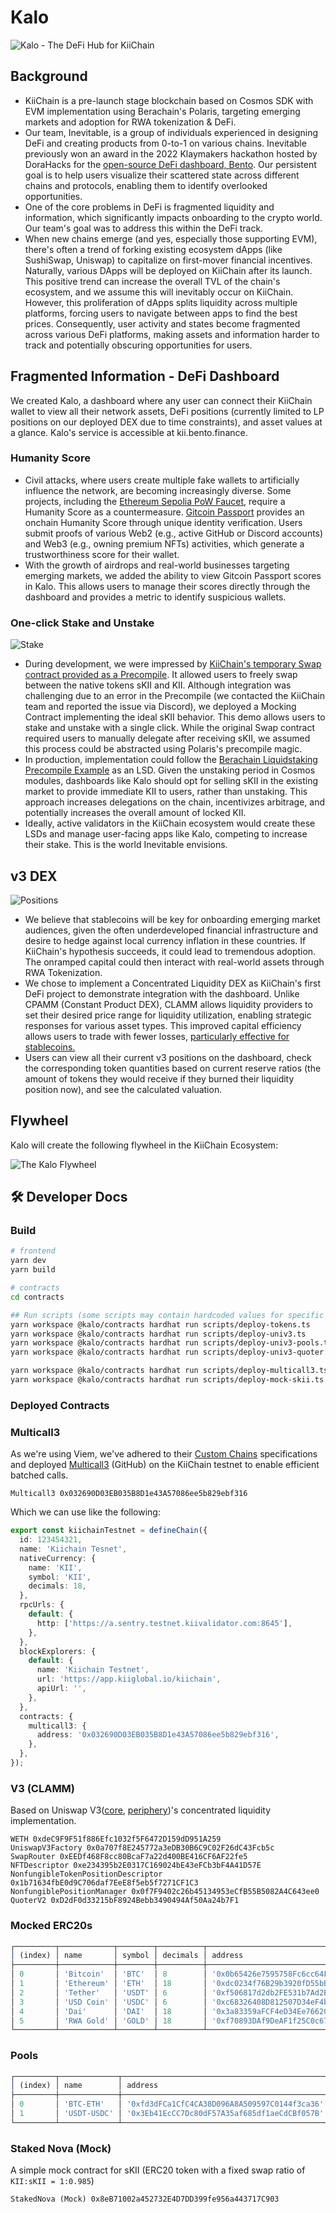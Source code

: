 # Kalo

![Kalo - The DeFi Hub for KiiChain](https://github.com/0xinevitable/kalo/raw/main/.github/assets/cover.png)

## Background

- KiiChain is a pre-launch stage blockchain based on Cosmos SDK with EVM implementation using Berachain's Polaris, targeting emerging markets and adoption for RWA tokenization & DeFi.
- Our team, Inevitable, is a group of individuals experienced in designing DeFi and creating products from 0-to-1 on various chains.
  Inevitable previously won an award in the 2022 Klaymakers hackathon hosted by DoraHacks for the [open-source DeFi dashboard, Bento](https://bento.finance/). Our persistent goal is to help users visualize their scattered state across different chains and protocols, enabling them to identify overlooked opportunities.
- One of the core problems in DeFi is fragmented liquidity and information, which significantly impacts onboarding to the crypto world. Our team's goal was to address this within the DeFi track.
- When new chains emerge (and yes, especially those supporting EVM), there's often a trend of forking existing ecosystem dApps (like SushiSwap, Uniswap) to capitalize on first-mover financial incentives. Naturally, various DApps will be deployed on KiiChain after its launch. This positive trend can increase the overall TVL of the chain's ecosystem, and we assume this will inevitably occur on KiiChain. However, this proliferation of dApps splits liquidity across multiple platforms, forcing users to navigate between apps to find the best prices. Consequently, user activity and states become fragmented across various DeFi platforms, making assets and information harder to track and potentially obscuring opportunities for users.

## Fragmented Information - DeFi Dashboard

We created Kalo, a dashboard where any user can connect their KiiChain wallet to view all their network assets, DeFi positions (currently limited to LP positions on our deployed DEX due to time constraints), and asset values at a glance. Kalo's service is accessible at kii.bento.finance.

### Humanity Score

- Civil attacks, where users create multiple fake wallets to artificially influence the network, are becoming increasingly diverse. Some projects, including the [Ethereum Sepolia PoW Faucet](https://sepolia-faucet.pk910.de/), require a Humanity Score as a countermeasure. [Gitcoin Passport](https://support.passport.xyz/passport-knowledge-base) provides an onchain Humanity Score through unique identity verification. Users submit proofs of various Web2 (e.g., active GitHub or Discord accounts) and Web3 (e.g., owning premium NFTs) activities, which generate a trustworthiness score for their wallet.
- With the growth of airdrops and real-world businesses targeting emerging markets, we added the ability to view Gitcoin Passport scores in Kalo. This allows users to manage their scores directly through the dashboard and provides a metric to identify suspicious wallets.

### One-click Stake and Unstake

![Stake](https://github.com/0xinevitable/kalo/raw/main/.github/assets/stake.png)

- During development, we were impressed by [KiiChain's temporary Swap contract provided as a Precompile](https://github.com/KiiChain/kii-solidity-contracts/blob/2932b6e50cde33f1bc9e7a82148e1b3aa3bc3c70/contracts/Swap.sol#L16). It allowed users to freely swap between the native tokens sKII and KII. Although integration was challenging due to an error in the Precompile (we contacted the KiiChain team and reported the issue via Discord), we deployed a Mocking Contract implementing the ideal sKII behavior. This demo allows users to stake and unstake with a single click. While the original Swap contract required users to manually delegate after receiving sKII, we assumed this process could be abstracted using Polaris's precompile magic.
- In production, implementation could follow the [Berachain Liquidstaking Precompile Example](https://github.com/berachain/polaris/blob/main/contracts/src/cosmos/precompile/examples/LiquidStaking.sol) as an LSD. Given the unstaking period in Cosmos modules, dashboards like Kalo should opt for selling sKII in the existing market to provide immediate KII to users, rather than unstaking. This approach increases delegations on the chain, incentivizes arbitrage, and potentially increases the overall amount of locked KII.
- Ideally, active validators in the KiiChain ecosystem would create these LSDs and manage user-facing apps like Kalo, competing to increase their stake. This is the world Inevitable envisions.

## v3 DEX

![Positions](https://github.com/0xinevitable/kalo/raw/main/.github/assets/positions.png)

- We believe that stablecoins will be key for onboarding emerging market audiences, given the often underdeveloped financial infrastructure and desire to hedge against local currency inflation in these countries. If KiiChain's hypothesis succeeds, it could lead to tremendous adoption. The onramped capital could then interact with real-world assets through RWA Tokenization.
- We chose to implement a Concentrated Liquidity DEX as KiiChain's first DeFi project to demonstrate integration with the dashboard. Unlike CPAMM (Constant Product DEX), CLAMM allows liquidity providers to set their desired price range for liquidity utilization, enabling strategic responses for various asset types. This improved capital efficiency allows users to trade with fewer losses, [particularly effective for stablecoins.](https://www.paradigm.xyz/2021/06/uniswap-v3-the-universal-amm)
- Users can view all their current v3 positions on the dashboard, check the corresponding token quantities based on current reserve ratios (the amount of tokens they would receive if they burned their liquidity position now), and see the calculated valuation.

## Flywheel

Kalo will create the following flywheel in the KiiChain Ecosystem:

![The Kalo Flywheel](https://github.com/0xinevitable/kalo/raw/main/.github/assets/flywheel.png)

## 🛠️ Developer Docs

### Build

```bash
# frontend
yarn dev
yarn build

# contracts
cd contracts

## Run scripts (some scripts may contain hardcoded values for specific KiiChain deployment (`--network kii`), but using the default Hardhat network is fine)
yarn workspace @kalo/contracts hardhat run scripts/deploy-tokens.ts
yarn workspace @kalo/contracts hardhat run scripts/deploy-univ3.ts
yarn workspace @kalo/contracts hardhat run scripts/deploy-univ3-pools.ts
yarn workspace @kalo/contracts hardhat run scripts/deploy-univ3-quoter.ts

yarn workspace @kalo/contracts hardhat run scripts/deploy-multicall3.ts
yarn workspace @kalo/contracts hardhat run scripts/deploy-mock-skii.ts
```

### Deployed Contracts

### Multicall3

As we're using Viem, we've adhered to their [Custom Chains](https://viem.sh/docs/chains/introduction#custom-chains) specifications and deployed [Multicall3](https://github.com/mds1/multicall) (GitHub) on the KiiChain testnet to enable efficient batched calls.

```
Multicall3 0x032690D03EB035B8D1e43A57086ee5b829ebf316
```

Which we can use like the following:

```ts
export const kiichainTestnet = defineChain({
  id: 123454321,
  name: 'Kiichain Tesnet',
  nativeCurrency: {
    name: 'KII',
    symbol: 'KII',
    decimals: 18,
  },
  rpcUrls: {
    default: {
      http: ['https://a.sentry.testnet.kiivalidator.com:8645'],
    },
  },
  blockExplorers: {
    default: {
      name: 'Kiichain Testnet',
      url: 'https://app.kiiglobal.io/kiichain',
      apiUrl: '',
    },
  },
  contracts: {
    multicall3: {
      address: '0x032690D03EB035B8D1e43A57086ee5b829ebf316',
    },
  },
});
```

### V3 (CLAMM)

Based on Uniswap V3([core](https://github.com/Uniswap/v3-core), [periphery](https://github.com/Uniswap/v3-periphery))'s concentrated liquidity implementation.

```
WETH 0xdeC9F9F51f886Efc1032f5F6472D159dD951A259
UniswapV3Factory 0x0a707f8E245772a3eDB30B6C9C02F26dC43Fcb5c
SwapRouter 0xEEDf468F8cc80BcaF7a22d400BE416CF6AF22fe5
NFTDescriptor 0xe234395b2E0317C169024bE43eFCb3bF4A41D57E
NonfungibleTokenPositionDescriptor 0x1b71634fbE0d9C706daf7EeE8f5eb5f7271CF1C3
NonfungiblePositionManager 0x0f7F9402c26b45134953eCfB55B5082A4C643ee0
QuoterV2 0xD2dF0d33215bF8924Bebb3490494Af50Aa24b7F1
```

### Mocked ERC20s

```js
┌─────────┬────────────┬────────┬──────────┬──────────────────────────────────────────────┐
│ (index) │ name       │ symbol │ decimals │ address                                      │
├─────────┼────────────┼────────┼──────────┼──────────────────────────────────────────────┤
│ 0       │ 'Bitcoin'  │ 'BTC'  │ 8        │ '0x0b65426e7595758Fc6cc64F926e56C8f5382E778' │
│ 1       │ 'Ethereum' │ 'ETH'  │ 18       │ '0xdc0234f76B29b3920fD55bB4322676678FEED5a0' │
│ 2       │ 'Tether'   │ 'USDT' │ 6        │ '0xf506817d2db2FE531b7Ad2B3DFB3173665C4959C' │
│ 3       │ 'USD Coin' │ 'USDC' │ 6        │ '0xc68326408D812507D34eF4b1583cAe2F62953afE' │
│ 4       │ 'Dai'      │ 'DAI'  │ 18       │ '0x3a83359aFCF4eD34Ee76620944a791d6DE910979' │
│ 5       │ 'RWA Gold' │ 'GOLD' │ 18       │ '0xf70893DAf9DeAF1f25C0c67760d6e16A46a19232' │
└─────────┴────────────┴────────┴──────────┴──────────────────────────────────────────────┘
```

### Pools

```js
┌─────────┬─────────────┬──────────────────────────────────────────────┬─────┐
│ (index) │ name        │ address                                      │ fee │
├─────────┼─────────────┼──────────────────────────────────────────────┼─────┤
│ 0       │ 'BTC-ETH'   │ '0xfd3dFCa1CfC4CA38D096A8A509597C0144f3ca36' │ 500 │
│ 1       │ 'USDT-USDC' │ '0x3Eb41EcCC7Dc80dF57A35af685df1aeCdCBf057B' │ 500 │
└─────────┴─────────────┴──────────────────────────────────────────────┴─────┘
```

### Staked Nova (Mock)

A simple mock contract for sKII (ERC20 token with a fixed swap ratio of `KII:sKII = 1:0.985`)

```
StakedNova (Mock) 0x8eB71002a452732E4D7DD399fe956a443717C903
```
